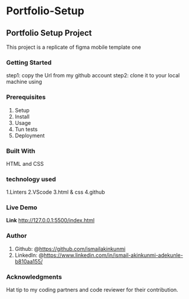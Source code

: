 # Portfolio-Setup

## Portfolio Setup Project

This project is a replicate of figma mobile template one

### Getting Started

step1: copy the Url from my github account
step2: clone it to your local machine using

### Prerequisites

1. Setup
2. Install
3. Usage
4. Tun tests
5. Deployment

### Built With

HTML and CSS

### technology used

1.Linters
2.VScode
3.html & css
4.github

### Live Demo

**Link** <http://127.0.0.1:5500/index.html>

### Author

1. Github: @<https://github.com/ismailakinkunmi>
2. LinkedIn: @<https://www.linkedin.com/in/ismail-akinkunmi-adekunle-b810aa155/>

### Acknowledgments

Hat tip to my coding partners and code reviewer for their contribution.
